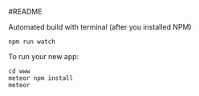 #README



Automated build with terminal (after you installed NPM)

```
npm run watch
```

To run your new app:

```
cd www
meteor npm install
meteor
```


